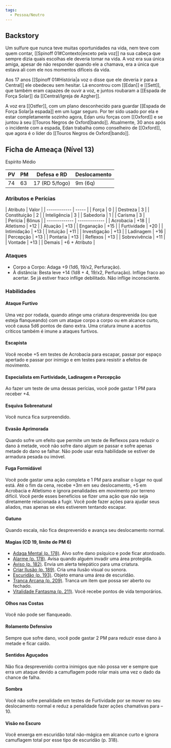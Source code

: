 ```yaml
---
tags:
  - Pessoa/Neutro
---
```

## Backstory
Um sulfure que nunca teve muitas oportunidades na vida, nem teve com quem contar, [[Spinoff 01#Contexto|exceto pela voz]] na sua cabeça que sempre dizia quais escolhas ele deveria tomar na vida. A voz era sua única amiga, apesar de não responder quando ele a chamava, era a única que estava ali com ele nos momentos difíceis da vida.

Aos 17 anos [[Spinoff 01#História|a voz o disse que ele deveria ir para a Central]] ele obedeceu sem hesitar. Lá encontrou com [[Edan]] e [[Sett]], que também eram capazes de ouvir a voz, e juntos roubaram a [[Espada de Força Solar]] da [[Central/Igreja de Azgher]].

A voz era [[Ostfer]], com um plano desconhecido para guardar [[Espada de Força Solar|a espada]] em um lugar seguro. Por ter sido usado por ela e estar completamente sozinho agora, Edan uniu forças com [[Oxford]] e se juntou à seu [[Touros Negros de Oxford|bando]]. Atualmente, 30 anos após o incidente com a espada, Edan trabalha como conselheiro de [[Oxford]], que agora é o líder do [[Touros Negros de Oxford|bando]].

## Ficha de Ameaça (Nível 13)
Espírito Médio

| PV  | PM  | Defesa e RD    | Deslocamento |
| --- | --- | -------------- | ------------ |
| 74  | 63  | 17 (RD 5/fogo) | 9m (6q)      |

### Atributos e Perícias

<div two-columns markdown>
<div markdown>
| Atributo     | Valor |
| ------------ | ----- |
| Força        | 0     |
| Destreza     | 3     |
| Constituição | 2     |
| Inteligência | 3     |
| Sabedoria    | 1     |
| Carisma      | 3     |
</div>
<div markdown>
| Perícia       | Bônus         |
| ------------- | ------------- |
| Acrobacia     | +18           |
| Atletismo     | +12           |
| Atuação       | +13           |
| Enganação     | +15           |
| Furtividade   | +20           |
| Intimidação   | +13           |
| Intuição      | +11           |
| Investigação  | +13           |
| Ladinagem     | +16           |
| Percepção     | +13           |
| Pontaria      | +13           |
| Reflexos      | +13           |
| Sobrevivência | +11           |
| Vontade       | +13           |
| Demais        | +6 + Atributo |
</div>
</div>

### Ataques
- Corpo a Corpo: Adaga +9 (1d6, 19/x2, Perfuração).
- À distância: Besta leve +14 (1d8 + 4, 19/x2, Perfuração). Inflige fraco ao acertar. Se já estiver fraco inflige debilitado. Não inflige inconsciente.

### Habilidades
#### Ataque Furtivo
Uma vez por rodada, quando atinge uma criatura desprevenida (ou que esteja flanqueando) com um ataque corpo a corpo ou em alcance curto, você causa 5d6 pontos de dano extra. Uma criatura imune a acertos críticos também é imune a ataques furtivos.

#### Escapista
Você recebe +5 em testes de Acrobacia para escapar, passar por espaço apertado e passar por inimigo e em testes para resistir a efeitos de movimento.

#### Especialista em Furtividade, Ladinagem e Percepção
Ao fazer um teste de uma dessas perícias, você pode gastar 1 PM para receber +4.

#### Esquiva Sobrenatural
Você nunca fica surpreendido.

#### Evasão Aprimorada
Quando sofre um efeito que permite um teste de Reflexos para reduzir o dano à metade, você não sofre dano algum se passar e sofre apenas metade do dano se falhar. Não pode usar esta habilidade se estiver de armadura pesada ou imóvel.

#### Fuga Formidável
Você pode gastar uma ação completa e 1 PM para analisar o lugar no qual está. Até o fim da cena, recebe +3m em seu deslocamento, +5 em Acrobacia e Atletismo e ignora penalidades em movimento por terreno difícil. Você perde esses benefícios se fizer uma ação que não seja diretamente relacionada a fugir. Você pode fazer ações para ajudar seus aliados, mas apenas se eles estiverem tentando escapar.

#### Gatuno
Quando escala, não fica desprevenido e avança seu deslocamento normal.

#### Magias (CD 19, limite de PM 6)
- [Adaga Mental (p. 178)](https://eduardomarques.pythonanywhere.com/5/). Alvo sofre dano psíquico e pode ficar atordoado.
- [Alarme (p. 178)](https://eduardomarques.pythonanywhere.com/6/). Avisa quando alguém invadir uma área protegida.
- [Aviso (p. 182)](https://eduardomarques.pythonanywhere.com/26/). Envia um alerta telepático para uma criatura.
- [Criar Ilusão (p. 189)](https://eduardomarques.pythonanywhere.com/63/). Cria uma ilusão visual ou sonora.
- [Escuridão (p. 193)](https://eduardomarques.pythonanywhere.com/85/). Objeto emana uma área de escuridão.
- [Tranca Arcana (p. 209)](https://eduardomarques.pythonanywhere.com/186/). Tranca um item que possa ser aberto ou fechado.
- [Vitalidade Fantasma (p. 211)](https://eduardomarques.pythonanywhere.com/197/). Você recebe pontos de vida temporários.

#### Olhos nas Costas
Você não pode ser flanqueado.

#### Rolamento Defensivo
Sempre que sofre dano, você pode gastar 2 PM para reduzir esse dano à metade e ficar caído.

#### Sentidos Aguçados
Não fica desprevenido contra inimigos que não possa ver e sempre que erra um ataque devido a camuflagem pode rolar mais uma vez o dado da chance de falha.

#### Sombra
Você não sofre penalidade em testes de Furtividade por se mover no seu deslocamento normal e reduz a penalidade fazer ações chamativas para –10.

#### Visão no Escuro
Você enxerga em escuridão total não-mágica em alcance curto e ignora camuflagem total por esse tipo de escuridão (p. 318).
